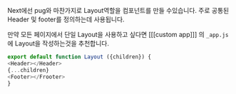 
Next에선 pug와 마찬가지로 Layout역할을 컴포넌트를 만들 수있습니다.
주로 공통된 Header 및 footer를 정의하는데 사용됩니다.

만약 모든 페이지에서 단일 Layout을 사용하고 싶다면 [[[custom app]]] 의 `_app.js` 에 Layout을 작성하는것을 추천합니다.

```js
export default function Layout ({children}) {
<Header></Header>
{...children}
<Footer></Frooter>
} 
```